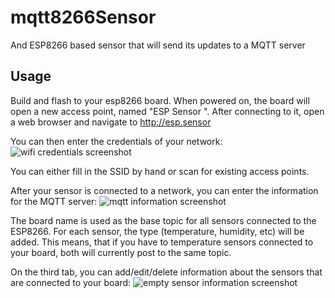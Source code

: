 # mqtt8266Sensor

And ESP8266 based sensor that will send its updates to a MQTT server

## Usage

Build and flash to your esp8266 board. When powered on, the board will open a new access point, named "ESP Sensor <ChipId>". After connecting to it, open a web browser and navigate to http://esp.sensor

You can then enter the credentials of your network:
![wifi credentials screenshot](https://github.com/SveLil/mqtt8266Sensor/raw/master/doc/wifi.png "wifi credentials Screenshot")

You can either fill in the SSID by hand or scan for existing access points.

After your sensor is connected to a network, you can enter the information for the MQTT server:
![mqtt information screenshot](https://github.com/SveLil/mqtt8266Sensor/raw/master/doc/mqtt.png "mqtt information")

The board name is used as the base topic for all sensors connected to the ESP8266. For each sensor, the type (temperature, humidity, etc) will be added. This means, that if you have to temperature sensors connected to your board, both will currently post to the same topic.

On the third tab, you can add/edit/delete information about the sensors that are connected to your board:
![empty sensor information screenshot](https://github.com/SveLil/mqtt8266Sensor/raw/master/doc/sensor_empty.png "empty sensor information information")
